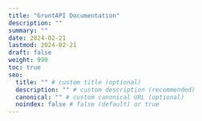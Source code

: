 ```yaml
---
title: "GruntAPI Documentation"
description: ""
summary: ""
date: 2024-02-21
lastmod: 2024-02-21
draft: false
weight: 999
toc: true
seo:
  title: "" # custom title (optional)
  description: "" # custom description (recommended)
  canonical: "" # custom canonical URL (optional)
  noindex: false # false (default) or true
---
```

